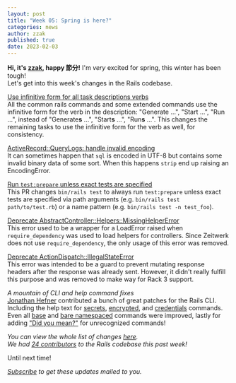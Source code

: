 ```yaml
---
layout: post
title: "Week 05: Spring is here?"
categories: news
author: zzak
published: true
date: 2023-02-03
---
```


**Hi, it's [zzak](https://github.com/zzak), happy 節分!** I'm *very* excited for spring, this winter has been tough!  
Let's get into this week's changes in the Rails codebase.
  

[Use infinitive form for all task descriptions verbs](https://github.com/rails/rails/pull/47215)  
All the common rails commands and some extended commands use the infinitive form for the verb in the description:
"Generate ...", "Start ...", "Run ...", instead of "Generate**s** ...", "Start**s** ...", "Run**s** ...".
This changes the remaining tasks to use the infinitive form for the verb as well, for consistency.
  

[ActiveRecord::QueryLogs: handle invalid encoding](https://github.com/rails/rails/pull/47214)  
It can sometimes happen that `sql` is encoded in UTF-8 but contains some invalid binary data of some sort.
When this happens `strip` end up raising an EncodingError.
  

[Run `test:prepare` unless exact tests are specified](https://github.com/rails/rails/pull/47210)  
This PR changes `bin/rails test` to always run `test:prepare` unless exact tests are specified via path arguments (e.g. `bin/rails test path/to/test.rb`) or a name pattern (e.g. `bin/rails test -n test_foo`).
  

[Deprecate AbstractController::Helpers::MissingHelperError](https://github.com/rails/rails/pull/47199)  
This error used to be a wrapper for a LoadError raised when `require_dependency` was used to load helpers for controllers.
Since Zeitwerk does not use `require_dependency`, the only usage of this error was removed.
  

[Deprecate ActionDispatch::IllegalStateError](https://github.com/rails/rails/pull/47091)  
This error was intended to be a guard to prevent mutating response headers after the response was already sent.
However, it didn't really fulfill this purpose and was removed to make way for Rack 3 support.
  

_A mountain of CLI and help command fixes_  
[Jonathan Hefner](https://github.com/jonathanhefner) contributed a bunch
of great patches for the Rails CLI.
Including the help text for [secrets](https://github.com/rails/rails/pull/47237),
[encrypted](https://github.com/rails/rails/pull/47236), and
[credentials](https://github.com/rails/rails/pull/47235) commands.
Even all [base](https://github.com/rails/rails/pull/47234)
and [bare namespaced](https://github.com/rails/rails/pull/47211) commands were improved,
lastly for adding ["Did you mean?"](https://github.com/rails/rails/pull/47208) for unrecognized commands!


_You can view the whole list of changes [here](https://github.com/rails/rails/compare/@%7B2023-01-27%7D...main@%7B2023-02-03%7D)._  
_We had [24 contributors](https://contributors.rubyonrails.org/contributors/in-time-window/20230127-20230203) to the Rails codebase this past week!_

Until next time!  

_[Subscribe](https://world.hey.com/this.week.in.rails) to get these updates mailed to you._
